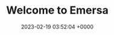 ---
layout: testmint1
permalink: /testmint1.html
title:  "Welcome to Emersa"
date:   2023-02-19 03:52:04 +0000
categories: jekyll update
---